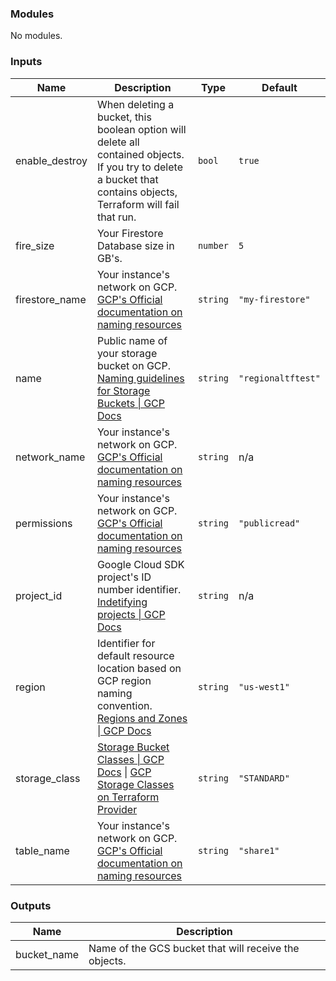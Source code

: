 <!-- BEGIN_TF_DOCS -->

### Modules

No modules.

### Inputs

| Name           | Description                                                                                                                                                                                                                                                  | Type     | Default            |
| -------------- | ------------------------------------------------------------------------------------------------------------------------------------------------------------------------------------------------------------------------------------------------------------ | -------- | ------------------ |
| enable_destroy | When deleting a bucket, this boolean option will delete all contained objects. If you try to delete a bucket that contains objects, Terraform will fail that run.                                                                                            | `bool`   | `true`             |
| fire_size      | Your Firestore Database size in GB's.                                                                                                                                                                                                                        | `number` | `5`                |
| firestore_name | Your instance's network on GCP. [GCP's Official documentation on naming resources](https://cloud.google.com/compute/docs/naming-resources#resource-name-format)                                                                                              | `string` | `"my-firestore"`   |
| name           | Public name of your storage bucket on GCP. [Naming guidelines for Storage Buckets \| GCP Docs](https://cloud.google.com/storage/docs/naming-buckets)                                                                                                         | `string` | `"regionaltftest"` |
| network_name   | Your instance's network on GCP. [GCP's Official documentation on naming resources](https://cloud.google.com/compute/docs/naming-resources#resource-name-format)                                                                                              | `string` | n/a                |
| permissions    | Your instance's network on GCP. [GCP's Official documentation on naming resources](https://cloud.google.com/compute/docs/naming-resources#resource-name-format)                                                                                              | `string` | `"publicread"`     |
| project_id     | Google Cloud SDK project's ID number identifier. [Indetifying projects \| GCP Docs](https://cloud.google.com/resource-manager/docs/creating-managing-projects#identifying_projects)                                                                          | `string` | n/a                |
| region         | Identifier for default resource location based on GCP region naming convention. [Regions and Zones \| GCP Docs](https://cloud.google.com/compute/docs/regions-zones)                                                                                         | `string` | `"us-west1"`       |
| storage_class  | [Storage Bucket Classes \| GCP Docs](https://cloud.google.com/storage/docs/storage-classes) \| [GCP Storage Classes on Terraform Provider](https://registry.terraform.io/providers/hashicorp/google-beta/latest/docs/resources/storage_bucket#storage_class) | `string` | `"STANDARD"`       |
| table_name     | Your instance's network on GCP. [GCP's Official documentation on naming resources](https://cloud.google.com/compute/docs/naming-resources#resource-name-format)                                                                                              | `string` | `"share1"`         |

### Outputs

| Name        | Description                                           |
| ----------- | ----------------------------------------------------- |
| bucket_name | Name of the GCS bucket that will receive the objects. |

<!-- END_TF_DOCS -->
